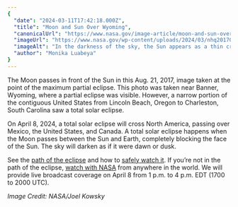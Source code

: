 ```yaml
---
{
  "date": "2024-03-11T17:42:18.000Z",
  "title": "Moon and Sun Over Wyoming",
  "canonicalUrl": "https://www.nasa.gov/image-article/moon-and-sun-over-wyoming/",
  "imageUrl": "https://www.nasa.gov/wp-content/uploads/2024/03/nhq201708210205orig.jpg",
  "imageAlt": "In the darkness of the sky, the Sun appears as a thin crescent of orange gold. The Moon blocks most of it from view.",
  "author": "Monika Luabeya"
}
---
```


The Moon passes in front of the Sun in this Aug. 21, 2017, image taken at the point of the maximum partial eclipse. This photo was taken near Banner, Wyoming, where a partial eclipse was visible. However, a narrow portion of the contiguous United States from Lincoln Beach, Oregon to Charleston, South Carolina saw a total solar eclipse.

On April 8, 2024, a total solar eclipse will cross North America, passing over Mexico, the United States, and Canada. A total solar eclipse happens when the Moon passes between the Sun and Earth, completely blocking the face of the Sun. The sky will darken as if it were dawn or dusk.

See the [path of the eclipse](https://science.nasa.gov/eclipses/future-eclipses/eclipse-2024/where-when/) and how to [safely watch it](https://science.nasa.gov/eclipses/future-eclipses/eclipse-2024/safety/). If you’re not in the path of the eclipse, [watch with NASA](https://plus.nasa.gov/scheduled-video/2024-total-solar-eclipse-through-the-eyes-of-nasa/) from anywhere in the world. We will provide live broadcast coverage on April 8 from 1 p.m. to 4 p.m. EDT (1700 to 2000 UTC).

_Image Credit: NASA/Joel Kowsky_

